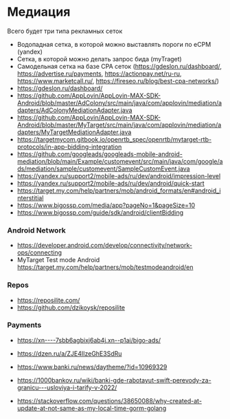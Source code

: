 # Медиация

Всего будет три типа рекламных сеток

- Водопадная сетка, в которой можно выставлять пороги по eCPM (yandex)
- Сетка, в которой можно делать запрос бида (myTraget)
- Самодельная сетка на базе CPA сеток (https://gdeslon.ru/dashboard/, https://advertise.ru/payments, 
https://actionpay.net/ru-ru, https://www.marketcall.ru/, https://fireseo.ru/blog/best-cpa-networks/)
- https://gdeslon.ru/dashboard/
- https://github.com/AppLovin/AppLovin-MAX-SDK-Android/blob/master/AdColony/src/main/java/com/applovin/mediation/adapters/AdColonyMediationAdapter.java
- https://github.com/AppLovin/AppLovin-MAX-SDK-Android/blob/master/MyTarget/src/main/java/com/applovin/mediation/adapters/MyTargetMediationAdapter.java
- https://targetmycom.gitbook.io/openrtb_spec/openrtb/mytarget-rtb-protocols/in-app-bidding-integration
- https://github.com/googleads/googleads-mobile-android-mediation/blob/main/Example/customevent/src/main/java/com/google/ads/mediation/sample/customevent/SampleCustomEvent.java
- https://yandex.ru/support2/mobile-ads/ru/dev/android/impression-level
- https://yandex.ru/support2/mobile-ads/ru/dev/android/quick-start
- https://target.my.com/help/partners/mob/android_formats/en#android_interstitial
- https://www.bigossp.com/media/app?pageNo=1&pageSize=10
- https://www.bigossp.com/guide/sdk/android/clientBidding

### Android Network

- https://developer.android.com/develop/connectivity/network-ops/connecting
- MyTarget Test mode Android https://target.my.com/help/partners/mob/testmodeandroid/en


### Repos

- https://reposilite.com/
- https://github.com/dzikoysk/reposilite


### Payments

- https://xn----7sbb6agbixj6ab4j.xn--p1ai/bigo-ads/
- https://dzen.ru/a/ZJE4IIzeGhE3SdRu
- https://www.banki.ru/news/daytheme/?id=10969329
- https://1000bankov.ru/wiki/banki-gde-rabotayut-swift-perevody-za-granicu---usloviya-i-tarify-v-2022/

- https://stackoverflow.com/questions/38650088/why-created-at-update-at-not-same-as-my-local-time-gorm-golang
